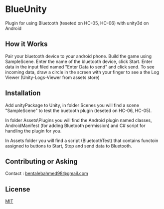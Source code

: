 # BlueUnity
Plugin for using Bluetooth (teseted on HC-05, HC-06) with unity3d on Android

## How it Works

Pair your bluetooth device to your android phone.
Build the game using SampleScene.
Enter the name of the bluetooth device, click Start.
Enter data in the input filed named "Enter Data to send" and click send.
To see incoming data, draw a circle in the screen with your finger to see a the Log Viewer (Unity-Logs-Viewer from assets store)


## Installation

Add unityPackage to Unity, in folder Scenes you will find a scene "SampleScene" to test the buetooth plugin (teseted on HC-06, HC-05).

In folder Assets\Plugins you will find the Android plugin named classes, AndroidManifest (for adding Bluetooth permission) and C# script for handling the plugin for you.

In Assets folder you will find a script (BluetoothTest) that contains functoin assigned to buttons to Start, Stop and send data to Bluetooth.


## Contributing or Asking

Contact : bentalebahmed98@gmail.com

## License
[MIT](https://choosealicense.com/licenses/mit/)
